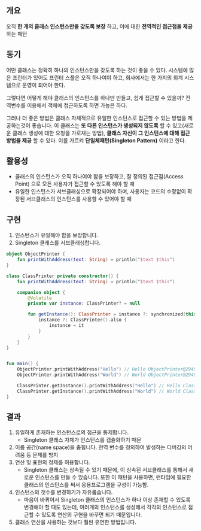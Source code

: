 ## 개요
오직 **한 개의 클래스 인스턴스만을 갖도록 보장** 하고, 이에 대한 **전역적인 접근점을 제공** 하는 패턴

## 동기
어떤 클래스는 정확히 하나의 인스턴스만을 갖도록 하는 것이 좋을 수 있다. 시스템에 많은 프린터가 있어도 프린터 스풀은 오직 하나여야 하고, 회사에서는 한 가지의 회계 시스템으로 운영이 되어야 한다.

그렇다면 어떻게 해야 클래스의 인스턴스를 하나만 만들고, 쉽게 접근할 수 있을까? 전역변수를 이용해서 객체에 접근하도록 하면 가능은 하다.

그러나 더 좋은 방법은 클래스 자체적으로 유일한 인스턴스로 접근할 수 있는 방법을 제공하는것이 좋습니다. 이 클래스는 **또 다른 인스턴스가 생성되지 않도록** 할 수 있고(새로운 클래스 생성에 대한 요청을 가로채는 방법), **클래스 자신이 그 인스턴스에 대해 접근 방법을 제공** 할 수 있다. 이를 가르켜 **단일체패턴(Singleton Pattern)** 이라고 한다.

## 활용성
* 클래스의 인스턴스가 오직 하나여야 함을 보장하고, 잘 정의된 접근점(Access Point) 으로 모든 사용자가 접근할 수 있도록 해야 할 때
* 유일한 인스턴스가 서브클래싱으로 확장되어야 하며, 사용자는 코드의 수정없이 확장된 서브클래스의 인스턴스를 사용할 수 있어야 할 때


## 구현
1. 인스턴스가 유일해야 함을 보장합니다.
2. Singleton 클래스를 서브클래싱합니다.

```kotlin
object ObjectPrinter {
    fun printWithAddress(text: String) = println("$text $this")
}

class ClassPrinter private constructor() {
    fun printWithAddress(text: String) = println("$text $this")

    companion object {
        @Volatile
        private var instance: ClassPrinter? = null

        fun getInstance(): ClassPrinter = instance ?: synchronized(this) {
            instance ?: ClassPrinter().also {
                instance = it
            }
        }
    }
}


fun main() {
    ObjectPrinter.printWithAddress("Hello") // Hello ObjectPrinter@29453f44
    ObjectPrinter.printWithAddress("World") // World ObjectPrinter@29453f44

    ClassPrinter.getInstance().printWithAddress("Hello") // Hello ClassPrinter@5cad8086
    ClassPrinter.getInstance().printWithAddress("World") // World ClassPrinter@5cad8086
}
```

## 결과
1. 유일하게 존재하는 인스턴스로의 접근을 통제합니다.
    * Singleton 클래스 자체가 인스턴스를 캡슐화하기 때문
2. 이름 공간(name space)을 좁힙니다.
    전역 변수를 정의하여 발생하는 디버깅의 어려움 등 문제를 방지
3. 연산 및 표현의 정제를 허용합니다.
    * Singleton 클래스는 상속될 수 있기 때문에, 이 상속된 서브클래스를 통해서 새로운 인스턴스를 만들 수 있습니다. 또한 이 패턴을 사용하면, 런타임에 필요한 클래스의 인스턴스를 써서 응용프로그램을 구성이 가능함.
4. 인스턴스의 갯수를 변경하기가 자유롭습니다.
    * 마음이 바뀌어서 Singleton 클래스의 인스턴스가 하나 이상 존재할 수 있도록 변경해야 할 때도 있는데, 여러개의 인스턴스를 생성해서 각각의 인스턴스로 접근할 수 있도록 연산의 구현을 바꾸면 되기 때문입니다.
5. 클래스 연산을 사용하는 것보다 훨씬 유연한 방법입니다.